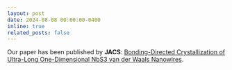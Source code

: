 ```yaml
---
layout: post
date: 2024-08-08 00:00:00-0400
inline: true
related_posts: false
---
```


Our paper has been published by <b>JACS</b>: <a href='https://pubs.acs.org/doi/10.1021/jacs.4c05730'>Bonding-Directed Crystallization of Ultra-Long One-Dimensional NbS3 van der Waals Nanowires</a>.
